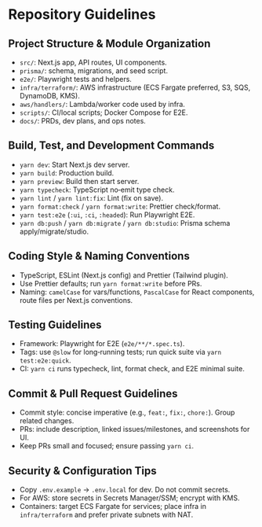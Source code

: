 # Repository Guidelines

## Project Structure & Module Organization
- `src/`: Next.js app, API routes, UI components.
- `prisma/`: schema, migrations, and seed script.
- `e2e/`: Playwright tests and helpers.
- `infra/terraform/`: AWS infrastructure (ECS Fargate preferred, S3, SQS, DynamoDB, KMS).
- `aws/handlers/`: Lambda/worker code used by infra.
- `scripts/`: CI/local scripts; Docker Compose for E2E.
- `docs/`: PRDs, dev plans, and ops notes.

## Build, Test, and Development Commands
- `yarn dev`: Start Next.js dev server.
- `yarn build`: Production build.
- `yarn preview`: Build then start server.
- `yarn typecheck`: TypeScript no‑emit type check.
- `yarn lint` / `yarn lint:fix`: Lint (fix on save).
- `yarn format:check` / `yarn format:write`: Prettier check/format.
- `yarn test:e2e` (`:ui`, `:ci`, `:headed`): Run Playwright E2E.
- `yarn db:push` / `yarn db:migrate` / `yarn db:studio`: Prisma schema apply/migrate/studio.

## Coding Style & Naming Conventions
- TypeScript, ESLint (Next.js config) and Prettier (Tailwind plugin).
- Use Prettier defaults; run `yarn format:write` before PRs.
- Naming: `camelCase` for vars/functions, `PascalCase` for React components, route files per Next.js conventions.

## Testing Guidelines
- Framework: Playwright for E2E (`e2e/**/*.spec.ts`).
- Tags: use `@slow` for long‑running tests; run quick suite via `yarn test:e2e:quick`.
- CI: `yarn ci` runs typecheck, lint, format check, and E2E minimal suite.

## Commit & Pull Request Guidelines
- Commit style: concise imperative (e.g., `feat:`, `fix:`, `chore:`). Group related changes.
- PRs: include description, linked issues/milestones, and screenshots for UI.
- Keep PRs small and focused; ensure passing `yarn ci`.

## Security & Configuration Tips
- Copy `.env.example` → `.env.local` for dev. Do not commit secrets.
- For AWS: store secrets in Secrets Manager/SSM; encrypt with KMS.
- Containers: target ECS Fargate for services; place infra in `infra/terraform` and prefer private subnets with NAT.

